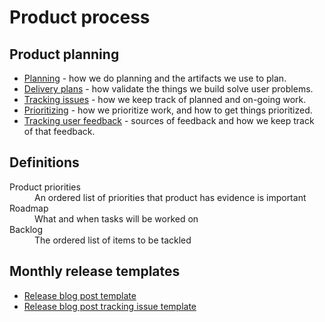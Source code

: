 # Product process

## Product planning

- [Planning](planning.md) - how we do planning and the artifacts we use to plan.
- [Delivery plans](delivery_plans.md) - how validate the things we build solve user problems.
- [Tracking issues](../engineering/tracking_issues.md) - how we keep track of planned and on-going work.
- [Prioritizing](prioritizing.md) - how we prioritize work, and how to get things prioritized.
- [Tracking user feedback](user_feedback.md) - sources of feedback and how we keep track of that feedback.

## Definitions

<dl>
    <dt>Product priorities</dt>
    <dd>An ordered list of priorities that product has evidence is important</dt>
    <dt>Roadmap</dt>
    <dd>What and when tasks will be worked on</dt>
    <dt>Backlog</dt>
    <dd>The ordered list of items to be tackled</dt>
</dl>

## Monthly release templates

- [Release blog post template](./release_blog_post_template.md)
- [Release blog post tracking issue template](./release_issue_template.md)
